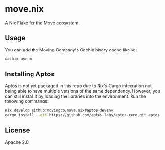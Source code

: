 # move.nix

A Nix Flake for the Move ecosystem.

## Usage

You can add the Moving Company's Cachix binary cache like so:

```bash
cachix use m
```

## Installing Aptos

Aptos is not yet packaged in this repo due to Nix's Cargo integration not being able to have multiple versions of the same dependency. However, you can still install it by loading the libraries into the environment. Run the following commands:

```bash
nix develop github:movingco/move.nix#aptos-devenv
cargo install --git https://github.com/aptos-labs/aptos-core.git aptos --branch devnet
```

## License

Apache 2.0

